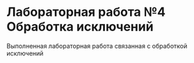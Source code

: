 # Лабораторная работа №4 Обработка исключений

Выполненная лабораторная работа связанная с обработкой исключений